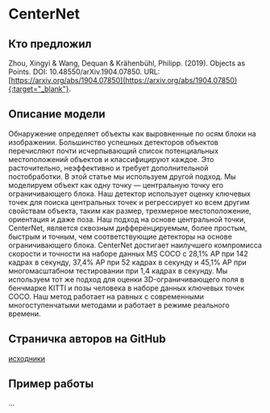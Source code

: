# CenterNet

## Кто предложил

Zhou, Xingyi & Wang, Dequan & Krähenbühl, Philipp. (2019). Objects as Points. DOI: 10.48550/arXiv.1904.07850.  URL: [https://arxiv.org/abs/1904.07850](https://arxiv.org/abs/1904.07850){:target="_blank"}.

## Описание модели

Обнаружение определяет объекты как выровненные по осям блоки на изображении. Большинство успешных детекторов объектов перечисляют почти исчерпывающий список потенциальных местоположений объектов и классифицируют каждое. Это расточительно, неэффективно и требует дополнительной постобработки. В этой статье мы используем другой подход. Мы моделируем объект как одну точку — центральную точку его ограничивающего блока. Наш детектор использует оценку ключевых точек для поиска центральных точек и регрессирует ко всем другим свойствам объекта, таким как размер, трехмерное местоположение, ориентация и даже поза. Наш подход на основе центральной точки, CenterNet, является сквозным дифференцируемым, более простым, быстрым и точным, чем соответствующие детекторы на основе ограничивающего блока. CenterNet достигает наилучшего компромисса скорости и точности на наборе данных MS COCO с 28,1% AP при 142 кадрах в секунду, 37,4% AP при 52 кадрах в секунду и 45,1% AP при многомасштабном тестировании при 1,4 кадрах в секунду. Мы используем тот же подход для оценки 3D-ограничивающего поля в бенчмарке KITTI и позы человека в наборе данных ключевых точек COCO. Наш метод работает на равных с современными многоступенчатыми методами и работает в режиме реального времени.


## Страничка авторов на GitHub 

[исходники](https://github.com/xingyizhou/CenterNet)

## Пример работы

...